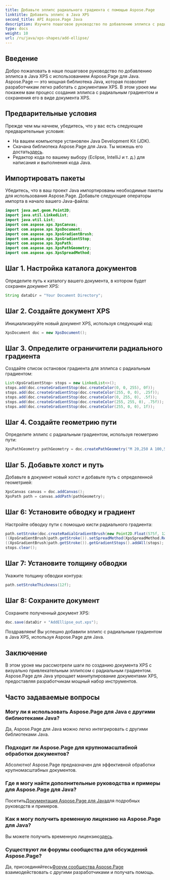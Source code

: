 ```yaml
---
title: Добавьте эллипс радиального градиента с помощью Aspose.Page
linktitle: Добавить эллипс в Java XPS
second_title: API Aspose.Page Java
description: Изучите пошаговое руководство по добавлению эллипса с радиальным градиентом в Java XPS с помощью Aspose.Page для Java. Улучшите процесс создания документов без особых усилий.
type: docs
weight: 10
url: /ru/java/xps-shapes/add-ellipse/
---
```

## Введение
Добро пожаловать в наше пошаговое руководство по добавлению эллипса в Java XPS с использованием Aspose.Page для Java. Aspose.Page — это мощная библиотека Java, которая позволяет разработчикам легко работать с документами XPS. В этом уроке мы покажем вам процесс создания эллипса с радиальным градиентом и сохранения его в виде документа XPS.
## Предварительные условия
Прежде чем мы начнем, убедитесь, что у вас есть следующие предварительные условия:
- На вашем компьютере установлен Java Development Kit (JDK).
-  Скачана библиотека Aspose.Page для Java. Ты можешь его достать[здесь](https://releases.aspose.com/page/java/).
- Редактор кода по вашему выбору (Eclipse, IntelliJ и т. д.) для написания и выполнения кода Java.
## Импортировать пакеты
Убедитесь, что в ваш проект Java импортированы необходимые пакеты для использования Aspose.Page. Добавьте следующие операторы импорта в начало вашего Java-файла:
```java
import java.awt.geom.Point2D;
import java.util.LinkedList;
import java.util.List;
import com.aspose.xps.XpsCanvas;
import com.aspose.xps.XpsDocument;
import com.aspose.xps.XpsGradientBrush;
import com.aspose.xps.XpsGradientStop;
import com.aspose.xps.XpsPath;
import com.aspose.xps.XpsPathGeometry;
import com.aspose.xps.XpsSpreadMethod;
```
## Шаг 1. Настройка каталога документов
Определите путь к каталогу вашего документа, в котором будет сохранен документ XPS:
```java
String dataDir = "Your Document Directory";
```
## Шаг 2. Создайте документ XPS
Инициализируйте новый документ XPS, используя следующий код:
```java
XpsDocument doc = new XpsDocument();
```
## Шаг 3. Определите ограничители радиального градиента
Создайте список остановок градиента для эллипса с радиальным градиентом:
```java
List<XpsGradientStop> stops = new LinkedList<>();
stops.add(doc.createGradientStop(doc.createColor(0, 0, 255), 0f));
stops.add(doc.createGradientStop(doc.createColor(255, 0, 0), .25f));
stops.add(doc.createGradientStop(doc.createColor(0, 255, 0), .5f));
stops.add(doc.createGradientStop(doc.createColor(255, 255, 0), .75f));
stops.add(doc.createGradientStop(doc.createColor(255, 0, 0), 1f));
```
## Шаг 4. Создайте геометрию пути
Определите эллипс с радиальным градиентом, используя геометрию пути:
```java
XpsPathGeometry pathGeometry = doc.createPathGeometry("M 20,250 A 100,50 0 1 1 220,250 100,50 0 1 1 20,250");
```
## Шаг 5. Добавьте холст и путь
Добавьте в документ новый холст и добавьте путь с определенной геометрией:
```java
XpsCanvas canvas = doc.addCanvas();
XpsPath path = canvas.addPath(pathGeometry);
```
## Шаг 6: Установите обводку и градиент
Настройте обводку пути с помощью кисти радиального градиента:
```java
path.setStroke(doc.createRadialGradientBrush(new Point2D.Float(575f, 125f), new Point2D.Float(575f, 100f), 75f, 50f));
((XpsGradientBrush)path.getStroke()).setSpreadMethod(XpsSpreadMethod.Reflect);
((XpsGradientBrush)path.getStroke()).getGradientStops().addAll(stops);
stops.clear();
```
## Шаг 7: Установите толщину обводки
Укажите толщину обводки контура:
```java
path.setStrokeThickness(12f);
```
## Шаг 8: Сохраните документ
Сохраните полученный документ XPS:
```java
doc.save(dataDir + "AddEllipse_out.xps");
```
Поздравляем! Вы успешно добавили эллипс с радиальным градиентом в Java XPS, используя Aspose.Page для Java.
## Заключение
В этом уроке мы рассмотрели шаги по созданию документа XPS с визуально привлекательным эллипсом с радиальным градиентом. Aspose.Page для Java упрощает манипулирование документами XPS, предоставляя разработчикам мощный набор инструментов.
## Часто задаваемые вопросы
### Могу ли я использовать Aspose.Page для Java с другими библиотеками Java?
Да, Aspose.Page для Java можно легко интегрировать с другими библиотеками Java.
### Подходит ли Aspose.Page для крупномасштабной обработки документов?
Абсолютно! Aspose.Page предназначен для эффективной обработки крупномасштабных документов.
### Где я могу найти дополнительные руководства и примеры для Aspose.Page для Java?
 Посетить[Документация Aspose.Page для Java](https://reference.aspose.com/page/java/)для подробных руководств и примеров.
### Как я могу получить временную лицензию на Aspose.Page для Java?
 Вы можете получить временную лицензию[здесь](https://purchase.aspose.com/temporary-license/).
### Существуют ли форумы сообщества для обсуждений Aspose.Page?
 Да, присоединяйтесь[Форум сообщества Aspose.Page](https://forum.aspose.com/c/page/39) взаимодействовать с другими разработчиками и получать помощь.